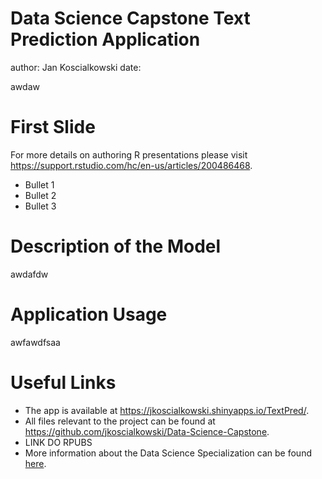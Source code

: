 Data Science Capstone Text Prediction Application
========================================================
author: Jan Koscialkowski
date: 

awdaw

First Slide
========================================================

For more details on authoring R presentations please visit <https://support.rstudio.com/hc/en-us/articles/200486468>.

- Bullet 1
- Bullet 2
- Bullet 3

Description of the Model
========================================================
awdafdw


Application Usage
========================================================
awfawdfsaa


Useful Links
========================================================
- The app is available at <https://jkoscialkowski.shinyapps.io/TextPred/>.
- All files relevant to the project can be found at <https://github.com/jkoscialkowski/Data-Science-Capstone>.
- LINK DO RPUBS
- More information about the Data Science Specialization can be found [here](https://www.coursera.org/specializations/jhu-data-science).
